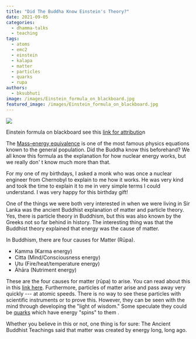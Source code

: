 ```yaml
---
title: "Did The Buddha Know Einstein's Theory?"
date: 2021-09-05
categories: 
  - dhamma-talks
  - teaching
tags: 
  - atoms
  - emc2
  - einstein
  - kalapa
  - matter
  - particles
  - quarks
  - rupa
authors: 
  - bksubhuti
image: /images/Einstein_formula_on_blackboard.jpg
featured_image: /images/Einstein_formula_on_blackboard.jpg
---
```


![](/images/Einstein_formula_on_blackboard.jpg)

Einstein formula on blackboard see this [link for attributio](https://commons.wikimedia.org/wiki/File:Einstein_formula_on_blackboard_20190401.jpg)n

The [Mass–energy equivalence](https://en.wikipedia.org/wiki/Mass%E2%80%93energy_equivalence) is one of the most famous physics equations known to the general population. Did the Buddha know this beforehand? We all know this formula as the explanation for how nuclear energy works, but we really don' t know much more than that.

For my one of my birthdays, I asked a monk who was once a nuclear engineer from Chernobyl to explain to me how it works. He was very kind and took the time to explain it to me in very simple terms I could understand. I was very happy for this birthday gift!

One of the things we were both very interested in when we were living in Sir Lanka was the ancient Buddhist explanation of matter and particle theory. Yes, there is particle theory in Buddhism, but this was also known by the Greeks not so far behind in history. The interesting thing was that the Buddhist theory explained that energy was the cause of matter.

In Buddhism, there are four causes for Matter (Rūpa).

- Kamma (Karma energy)
- Citta (Mind/Consciousness energy)
- Utu (Fire/heat/temperature energy)
- Āhāra (Nutriment energy)

These are the four causes for matter (rūpa) to arise. You can read about this in this [link here](assets/Mindfulness-of-Breathing-Four-Elements-Meditation.pdf). Furthermore, particles of matter arise and pass away very quickly --- at atomic speeds. There is no way to see these particles with scientific instruments or to prove this. However, they can be seen with the mind through developing the "light of wisdom." Some speculate they could be [quarks](https://en.wikipedia.org/wiki/Quark) which have energy "spins" to them .

Whether you believe in this or not, one thing is for sure: The Ancient Buddhist Teachings said that matter was created by energy long, long ago.